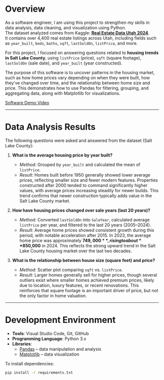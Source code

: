 # Overview

As a software engineer, I am using this project to strengthen my skills in data analysis, data cleaning, and visualization using Python.  
The dataset analyzed comes from Kaggle: **[Real Estate Data Utah 2024](https://www.kaggle.com/datasets/kanchana1990/real-estate-data-utah-2024)**.  
It contains over 4,400 real estate listings across Utah, including fields such as `year_built`, `beds`, `baths`, `sqft`, `lastSoldOn`, `listPrice`, and more.  

For this project, I focused on answering questions related to **housing trends in Salt Lake County**, using `listPrice` (price), `sqft` (square footage), `lastSoldOn` (sale date), and `year_built` (year constructed).  

The purpose of this software is to uncover patterns in the housing market, such as how home prices vary depending on when they were built, how they’ve changed over time, and the relationship between home size and price. This demonstrates how to use Pandas for filtering, grouping, and aggregating data, along with Matplotlib for visualizations.  

[Software Demo Video](http://youtube.link.goes.here)

---

# Data Analysis Results

The following questions were asked and answered from the dataset (Salt Lake County):  

1. **What is the average housing price by year built?**  
   - *Method:* Grouped by `year_built` and calculated the mean of `listPrice`.  
   - *Result:* Homes built before 1950 generally showed lower average prices, reflecting smaller size and fewer modern features. Properties constructed after 2000 tended to command significantly higher values, with average prices increasing steadily for newer builds. This trend confirms that newer construction typically adds value in the Salt Lake County market.  

2. **How have housing prices changed over sale years (last 20 years)?**  
   - *Method:* Converted `lastSoldOn` into `SaleYear`, calculated average `listPrice` per year, and filtered to the last 20 years (2005–2024).  
   - *Result:* Average home prices showed consistent growth during this period, with notable acceleration after 2015. In 2023, the average home price was approximately **$749,000**, rising to about **$850,000** in 2024. This reflects the strong upward trend in the Salt Lake County housing market over the last two decades.  

3. **What is the relationship between house size (square feet) and price?**  
   - *Method:* Scatter plot comparing `sqft` vs. `listPrice`.  
   - *Result:* Larger homes generally sell for higher prices, though several outliers exist where smaller homes achieved premium prices, likely due to location, luxury features, or recent renovations. This reinforces that square footage is an important driver of price, but not the only factor in home valuation.  

---

# Development Environment

- **Tools**: Visual Studio Code, Git, GitHub  
- **Programming Language**: Python 3.x  
- **Libraries**:  
  - [Pandas](https://pandas.pydata.org/) – data manipulation and analysis  
  - [Matplotlib](https://matplotlib.org/) – data visualization  

To install dependencies:  
```bash
pip install -r requirements.txt
